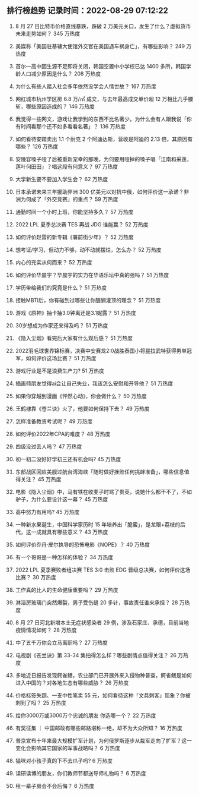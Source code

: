 
## 排行榜趋势 记录时间：2022-08-29 07:12:22
  
  1. 8 月 27 日比特币价格直线暴跌，跌破 2 万美元关口，发生了什么？虚拟货币未来走势如何？ 345 万热度
    
  2. 美媒称「美国驻基辅大使馆外交官在美国遇车祸身亡」，有哪些影响？ 249 万热度
    
  3. 首尔一高中因生源不足即将关闭，韩国空置中小学校已达 1400 多所，韩国学龄人口减少原因是什么？ 208 万热度
    
  4. 为什么有些人踏入社会多年依然没学会人情世故？ 167 万热度
    
  5. 网红城市杭州学区房 6.8 万/㎡ 成交，与去年最高成交单价超 12 万相比几乎腰斩，哪些原因造成的？ 146 万热度
    
  6. 我觉得一些网文，游戏让我学到的东西不比名著少，为什么会有人跟我说「你有时间看那个还不如多看看名著」？ 136 万热度
    
  7. 如何看待安踏卖出 1.1 个耐克 2 个阿迪达斯，营收是阿迪的 2.13 倍，其原因有哪些？ 126 万热度
    
  8. 安陵容嗓子哑了后被重新宠幸的那晚，为何要用哑掉的嗓子唱「江南和采莲，莲叶何田田」？唱这段有何意义？ 97 万热度
    
  9. 大学新生要不要加入学生会？ 62 万热度
    
  10. 日本承诺未来三年援助非洲 300 亿美元以对抗中俄，如何评价这一承诺？非洲为何成了「外交竞赛」的重点？ 59 万热度
    
  11. 通勤时间一个小时上班，你能坚持多久？ 57 万热度
    
  12. 2022 LPL 夏季总决赛 TES 再战 JDG 谁能赢？ 52 万热度
    
  13. 如何评价赵雷的新专辑《署前街少年》？ 52 万热度
    
  14. 想考证/学习，但动力不够，动不动就摆烂，怎么办？ 52 万热度
    
  15. 内心的充实从何而来？ 52 万热度
    
  16. 如何评价华晨宇？华晨宇的实力在华语乐坛中真的强吗？ 51 万热度
    
  17. 学历带给我们的究竟是什么？ 51 万热度
    
  18. 接触MBTI后，你有碰到过哪些让你醍醐灌顶的理念？ 51 万热度
    
  19. 游戏《原神》抽卡抽3.0钟离还是3.1妮露？ 51 万热度
    
  20. 30岁想成为作家还来得及吗？ 51 万热度
    
  21. 《隐入尘烟》看完后大家有什么观后感？ 51 万热度
    
  22. 2022羽毛球世界锦标赛，决赛中安赛龙2:0战胜泰国小将昆拉武特获得男单冠军，如何评价这场比赛？ 51 万热度
    
  23. 游戏行业是不是浪费生产力? 51 万热度
    
  24. 插画师朋友觉得ai会让自己失业，我该怎么安慰和开导他？ 51 万热度
    
  25. 如果你穿越到漫画《怦然心动》，你会做什么？ 50 万热度
    
  26. 王鹤棣靠《苍兰诀》火了，他要如何保持下去？ 49 万热度
    
  27. 怎样准备教资考试呢？ 49 万热度
    
  28. 如何评价2022年CPA的难度？ 48 万热度
    
  29. 四级没过丢人吗？ 47 万热度
    
  30. 初一初二没好好学初三还有机会吗? 45 万热度
    
  31. 东部战区回应美舰过航台湾海峡「随时做好挫败任何挑衅准备」，哪些信息值得关注？ 45 万热度
    
  32. 电影《隐入尘烟》中，马有铁在收麦子时骂了贵英，说她什么都干不了，不如驴子，为什么要设计这一幕？ 45 万热度
    
  33. 高中努力有用吗? 45 万热度
    
  34. 一种新水果诞生，中国科学家历时 15 年培养出「脆蜜」，是龙眼+荔枝的后代，这一成就具有哪些意义？ 43 万热度
    
  35. 如何评价乔丹·皮尔执导的恐怖电影《NOPE》？ 40 万热度
    
  36. 有一个哥哥是一种怎样的体验？ 34 万热度
    
  37. 2022 LPL 夏季赛败者组决赛 TES 3:0 击败 EDG 晋级总决赛，如何评价这场比赛？ 30 万热度
    
  38. 工作真的比人的生命健康重要吗？ 29 万热度
    
  39. 淋浴房玻璃门突然爆裂，男子受伤缝 20 多针，事故责任谁来承担？ 28 万热度
    
  40. 8 月 27 日河北新增本土无症状感染者 29 例，涉及石家庄、承德，目前当地疫情情况如何？ 28 万热度
    
  41. 中了五千万你会立马离职吗？ 27 万热度
    
  42. 电视剧《苍兰诀》第 33-34 集拍得怎么样？哪些剧情点值得关注？ 26 万热度
    
  43. 多地近日报告发现鳄雀鳝，农业部门已开展外来入侵物种普查，鳄雀鳝是如何进入中国的？对各地生态有哪些威胁？ 26 万热度
    
  44. 价格标签失踪、一支中性笔卖 55 元，如何看待这种「文具刺客」现象？你被刺到了吗？ 25 万热度
    
  45. 给你3000万或3000万个忠诚的朋友 你选哪一个？ 22 万热度
    
  46. 有奖征集 ｜ 中国邮政有哪些邮路堪称一绝，却不为大众所知？ 16 万热度
    
  47. 普京宣布十年来最大规模扩军计划，为何俄罗斯逐步从裁军走向了扩军？这一变化会影响其它国家的军事战略吗？ 6 万热度
    
  48. 猫咪对小孩子真的下不去爪子吗? 6 万热度
    
  49. 读研读博的朋友，你们教师节都送导师礼物吗？ 6 万热度
    
  50. 租一辈子房会不会后悔？ 6 万热度
    